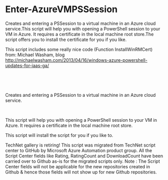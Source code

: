 ﻿Enter-AzureVMPSSession
======================

            

Creates and entering a PSSession to a virtual machine in an Azure cloud service.This script will help you with opening a PowerShell session to your VM in Azure. It requires a certificate in the local machine root store.The script offers you to install the
 certificate for you if you like.


This script includes some really nice code (Function InstallWinRMCert) from:
Michael Washam, blog http://michaelwasham.com/2013/04/16/windows-azure-powershell-updates-for-iaas-ga/


 

 

Creates and entering a PSSession to a virtual machine in an Azure cloud service.


 


This script will help you with opening a PowerShell session to your VM in Azure. It requires a certificate in the local machine root store.


This script will install the script for you if you like to.


        
    
TechNet gallery is retiring! This script was migrated from TechNet script center to GitHub by Microsoft Azure Automation product group. All the Script Center fields like Rating, RatingCount and DownloadCount have been carried over to Github as-is for the migrated scripts only. Note : The Script Center fields will not be applicable for the new repositories created in Github & hence those fields will not show up for new Github repositories.
